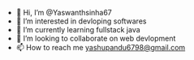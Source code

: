 - 👋 Hi, I’m @Yaswanthsinha67
- 👀 I’m interested in devloping softwares
- 🌱 I’m currently learning fullstack java 
- 💞️ I’m looking to collaborate on web devlopment
- 📫 How to reach me yashupandu6798@gmail.com

<!---
Yaswanthsinha67/Yaswanthsinha67 is a ✨ special ✨ repository because its `README.md` (this file) appears on your GitHub profile.
You can click the Preview link to take a look at your changes.
--->
